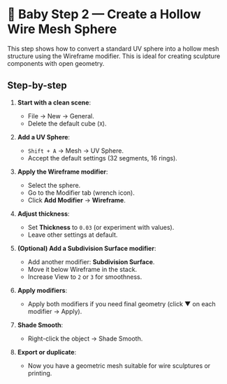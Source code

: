 # 🔷 Baby Step 2 — Create a Hollow Wire Mesh Sphere

This step shows how to convert a standard UV sphere into a hollow mesh structure using the Wireframe modifier. This is ideal for creating sculpture components with open geometry.

## Step-by-step

1. **Start with a clean scene**:
   - File → New → General.
   - Delete the default cube (`X`).

2. **Add a UV Sphere**:
   - `Shift + A` → Mesh → UV Sphere.
   - Accept the default settings (32 segments, 16 rings).

3. **Apply the Wireframe modifier**:
   - Select the sphere.
   - Go to the Modifier tab (wrench icon).
   - Click **Add Modifier** → **Wireframe**.

4. **Adjust thickness**:
   - Set **Thickness** to `0.03` (or experiment with values).
   - Leave other settings at default.

5. **(Optional) Add a Subdivision Surface modifier**:
   - Add another modifier: **Subdivision Surface**.
   - Move it below Wireframe in the stack.
   - Increase View to `2` or `3` for smoothness.

6. **Apply modifiers**:
   - Apply both modifiers if you need final geometry (click ▼ on each modifier → Apply).

7. **Shade Smooth**:
   - Right-click the object → Shade Smooth.

8. **Export or duplicate**:
   - Now you have a geometric mesh suitable for wire sculptures or printing.